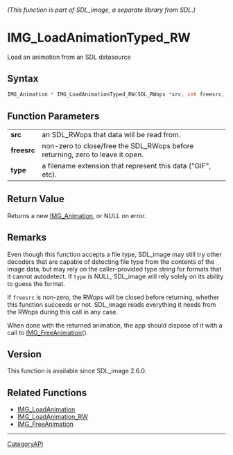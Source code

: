 ###### (This function is part of SDL_image, a separate library from SDL.)
# IMG_LoadAnimationTyped_RW

Load an animation from an SDL datasource 

## Syntax

```c
IMG_Animation * IMG_LoadAnimationTyped_RW(SDL_RWops *src, int freesrc, const char *type);

```

## Function Parameters

|                 |                                                                               |
| --------------- | ----------------------------------------------------------------------------- |
| **src**         | an SDL_RWops that data will be read from.                                     |
| **freesrc**     | non-zero to close/free the SDL_RWops before returning, zero to leave it open. |
| **type**        | a filename extension that represent this data ("GIF", etc).                   |

## Return Value

Returns a new [IMG_Animation](IMG_Animation), or NULL on error.

## Remarks

Even though this function accepts a file type, SDL_image may still try
other decoders that are capable of detecting file type from the contents of
the image data, but may rely on the caller-provided type string for formats
that it cannot autodetect. If `type` is NULL, SDL_image will rely solely on
its ability to guess the format.

If `freesrc` is non-zero, the RWops will be closed before returning,
whether this function succeeds or not. SDL_image reads everything it needs
from the RWops during this call in any case.

When done with the returned animation, the app should dispose of it with a
call to [IMG_FreeAnimation](IMG_FreeAnimation)().

## Version

This function is available since SDL_image 2.6.0.

## Related Functions

* [IMG_LoadAnimation](IMG_LoadAnimation)
* [IMG_LoadAnimation_RW](IMG_LoadAnimation_RW)
* [IMG_FreeAnimation](IMG_FreeAnimation)

----
[CategoryAPI](CategoryAPI)

